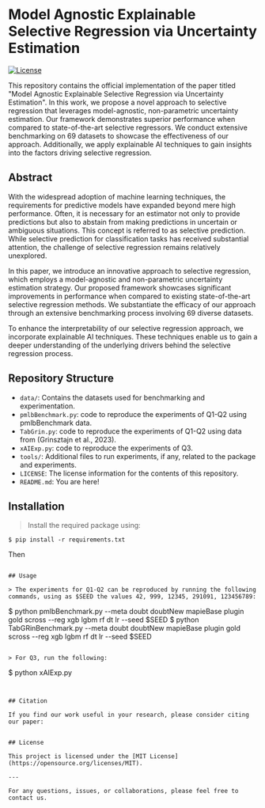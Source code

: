 # Model Agnostic Explainable Selective Regression via Uncertainty Estimation

[![License](https://img.shields.io/badge/license-MIT-blue.svg)](https://opensource.org/licenses/MIT)

This repository contains the official implementation of the paper titled "Model Agnostic Explainable Selective Regression via Uncertainty Estimation". In this work, we propose a novel approach to selective regression that leverages model-agnostic, non-parametric uncertainty estimation. Our framework demonstrates superior performance when compared to state-of-the-art selective regressors. We conduct extensive benchmarking on 69 datasets to showcase the effectiveness of our approach. Additionally, we apply explainable AI techniques to gain insights into the factors driving selective regression.

## Abstract

With the widespread adoption of machine learning techniques, the requirements for predictive models have expanded beyond mere high performance. Often, it is necessary for an estimator not only to provide predictions but also to abstain from making predictions in uncertain or ambiguous situations. This concept is referred to as selective prediction. While selective prediction for classification tasks has received substantial attention, the challenge of selective regression remains relatively unexplored.

In this paper, we introduce an innovative approach to selective regression, which employs a model-agnostic and non-parametric uncertainty estimation strategy. Our proposed framework showcases significant improvements in performance when compared to existing state-of-the-art selective regression methods. We substantiate the efficacy of our approach through an extensive benchmarking process involving 69 diverse datasets.

To enhance the interpretability of our selective regression approach, we incorporate explainable AI techniques. These techniques enable us to gain a deeper understanding of the underlying drivers behind the selective regression process.

## Repository Structure

- `data/`: Contains the datasets used for benchmarking and experimentation.
- `pmlbBenchmark.py`: code to reproduce the experiments of Q1-Q2 using pmlbBenchmark data.
- `TabGrin.py`: code to reproduce the experiments of Q1-Q2 using data from (Grinsztajn et al., 2023).
- `xAIExp.py`: code to reproduce the experiments of Q3.
- `tools/`: Additional files to run experiments, if any, related to the package and experiments.
- `LICENSE`: The license information for the contents of this repository.
- `README.md`: You are here!

## Installation


> Install the required package using:


```
$ pip install -r requirements.txt
```

Then 
```

## Usage

> The experiments for Q1-Q2 can be reproduced by running the following commands, using as $SEED the values 42, 999, 12345, 291091, 123456789:

```
$ python pmlbBenchmark.py  --meta doubt doubtNew mapieBase plugin gold scross --reg xgb lgbm rf dt lr --seed $SEED
$ python TabGRinBenchmark.py  --meta doubt doubtNew mapieBase plugin gold scross --reg xgb lgbm rf dt lr --seed $SEED
```

> For Q3, run the following:

```
$ python xAIExp.py
```


## Citation

If you find our work useful in your research, please consider citing our paper:


## License

This project is licensed under the [MIT License](https://opensource.org/licenses/MIT).

---

For any questions, issues, or collaborations, please feel free to contact us.


